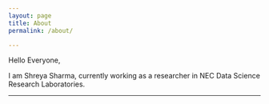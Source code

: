 ```yaml
---
layout: page
title: About
permalink: /about/

---
```


Hello Everyone,

I am Shreya Sharma, currently working as a researcher in NEC Data Science Research Laboratories.

---
